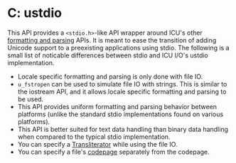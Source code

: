 # C: ustdio

This API provides a `<stdio.h>`-like API wrapper around ICU's other [formatting
and parsing](../index.md) APIs. It is meant to ease the transition of adding
Unicode support to a preexisting applications using stdio. The following is a
small list of noticable differences between stdio and ICU I/O's ustdio
implementation.

*   Locale specific formatting and parsing is only done with file IO.
*   `u_fstropen` can be used to simulate file IO with strings. This is similar
    to the iostream API, and it allows locale specific formatting and parsing to
    be used.
*   This API provides uniform formatting and parsing behavior between platforms
    (unlike the standard stdio implementations found on various platforms).
*   This API is better suited for text data handling than binary data handling
    when compared to the typical stdio implementation.
*   You can specify a [Transliterator](../transforms/index.md) while using the
    file IO.
*   You can specify a file's [codepage](../conversion/converters.md) separately
    from the codepage.
